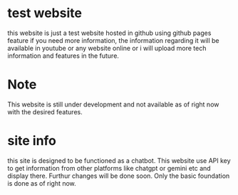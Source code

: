 # test website
this website is just a test website hosted in github using github pages feature if you need more information, the information regarding it will be available in youtube or any website online or i will upload more tech information and features in the future.
# Note
This website is still under development and not available as of right now with the desired features.
# site info
this site is designed to be functioned as a chatbot. This website use API key to get information from other platforms like chatgpt or gemini etc and display there. Furthur changes will be done soon. Only  the basic foundation is done as of right now.
